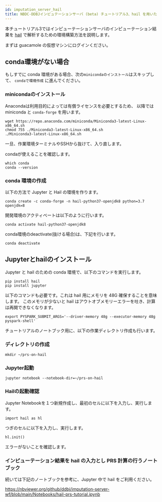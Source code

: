 ```yaml
---
id: imputation_server_hail
title: NBDC-DDBJインピュテーションサーバ (beta) チュートリアル3、hail を用いた PRS 計算
---
```


本チュートリアル3ではインピューテーションサーバのインピューテーション結果を
[hail](https://hail.is) で解析するための環境構築方法を説明します。

まずは guacamole の仮想マシンにログインください。


## conda環境がない場合

もしすでに conda 環境がある場合、次の`minicondaのインストール`はスキップして、 `condaで環境作成` に進んでください。

### minicondaのインストール

Anacondaは利用目的によっては有償ライセンスを必要とするため、
以降では miniconda と `conda-forge` を用います。

```
wget https://repo.anaconda.com/miniconda/Miniconda3-latest-Linux-x86_64.sh
chmod 755 ./Miniconda3-latest-Linux-x86_64.sh
./Miniconda3-latest-Linux-x86_64.sh
```

一旦、作業環境ターミナルやSSHから抜けて、入り直します。

condaが使えることを確認します。

```
which conda
conda --version
```

### conda 環境の作成

以下の方法で Jupyter と Hail の環境を作ります。

```
conda create -c conda-forge -n hail-python37-openjdk8 python=3.7 openjdk=8
```

開発環境のアクティベートは以下のように行います。

```
conda activate hail-python37-openjdk8
```

conda環境のdeactivate(抜ける場合)は、下記を行います。

```
conda deactivate
```

## Jupyterとhailのインストール

Jupyter と hail のための conda 環境で、以下のコマンドを実行します。


```
pip install hail
pip install jupyter
```

以下のコマンドも必要です。これは hail 用にメモリを 48G 確保することを意味します。
このメモリが少ないと hail はアウトオブメモリーエラーを吐き、計算は再開できなくなります。

```
export PYSPARK_SUBMIT_ARGS='--driver-memory 48g --executor-memory 48g pyspark-shell'
```

チュートリアルのノートブック用に、以下の作業ディレクトリ作成も行います。

### ディレクトリの作成

```
mkdir ~/prs-on-hail
```

### Jupyter起動

```
jupyter notebook --notebook-dir=~/prs-on-hail
```

### Hailの起動確認

Jupyter Notebookを１つ新規作成し、最初のセルに以下を入力し、実行します。

```
import hail as hl
```

つぎのセルに以下を入力し、実行します。

```
hl.init()
```

エラーがないことを確認します。

### インピューテーション結果を hail の入力とし PRS 計算の行うノートブック

続いては下記のノートブックを参考に、Jupyter 中で hail をご利用ください。

https://nbviewer.org/github/ddbj/imputation-server-wf/blob/main/Notebooks/hail-prs-tutorial.ipynb

